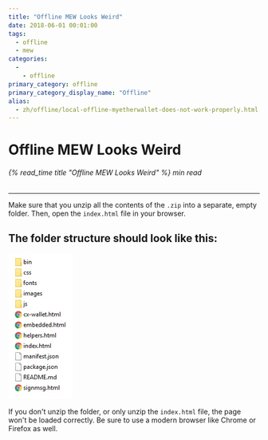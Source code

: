 ```yaml
---
title: "Offline MEW Looks Weird"
date: 2018-06-01 00:01:00
tags:
  - offline
  - mew
categories:
  - 
    - offline
primary_category: offline
primary_category_display_name: "Offline"
alias:
  - zh/offline/local-offline-myetherwallet-does-not-work-properly.html
---
```


# **Offline MEW Looks Weird**

###### {% read_time title "Offline MEW Looks Weird" %} min read

* * *

Make sure that you unzip all the contents of the `.zip` into a separate, empty folder. Then, open the `index.html` file in your browser.

## **The folder structure should look like this:**

<img src="/images/posts/offline/Wb08Tm3.jpg" width="" />

If you don't unzip the folder, or only unzip the `index.html` file, the page won't be loaded correctly. Be sure to use a modern browser like Chrome or Firefox as well.
